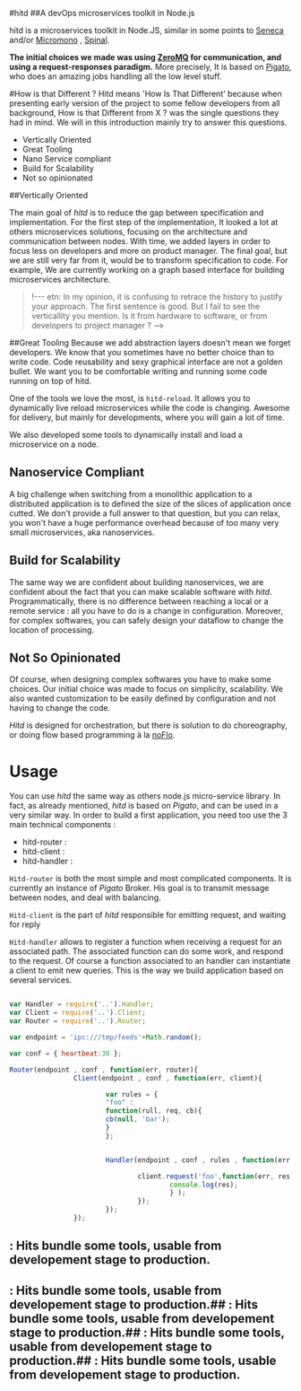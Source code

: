 #hitd
##A devOps microservices toolkit in Node.js

hitd is a microservices toolkit in Node.JS, similar in some points to [Seneca](https://github.com/rjrodger/seneca) and/or [Micromono](https://github.com/lsm/micromono) , [Spinal](https://github.com/jitta/spinal).

__The initial choices we made was using [ZeroMQ](http://zeromq.org) for communication, and using a request-responses paradigm.__
More precisely, It is based on [Pigato](https://github.com/prdn/pigato), who does an amazing jobs handling all the low level stuff.

#How is that Different ?
Hitd means 'How Is That Different' because when presenting early version of the project to some fellow developers from all background, How is that Different from X ? was the single questions they had in mind. We will in this introduction mainly try to answer this questions.

 - Vertically Oriented
 - Great Tooling
 - Nano Service compliant
 - Build for Scalability
 - Not so opinionated


##Vertically Oriented

The main goal of _hitd_ is to reduce the gap between specification and implementation.
For the first step of the implementation, It looked a lot at others microservices solutions, focusing on the architecture and communication between nodes.
With time, we added layers in order to focus less on developers and more on product manager. The final goal, but we are still very far from it, would be to transform specification to code.
For example, We are currently working on a graph based interface for building  microservices architecture.

>!--- etn:
In my opinion, it is confusing to retrace the history to justify your approach.
The first sentence is good.
But I fail to see the verticallity you mention.
Is it from hardware to software, or from developers to project manager ?
-->

##Great Tooling
Because we add abstraction layers doesn't mean we forget developers. We know that you sometimes have no better choice than to write code. Code reusability and sexy graphical interface are not a golden bullet. We want you to be comfortable writing and running some code running on top of hitd.

<!--- etn:
If I understood correctly, you could say that hitd allows to modify the architecture at different layer.
-->

One of the tools we love the most, is `hitd-reload`. It allows you to dynamically live reload microservices while the code is changing. Awesome for delivery, but mainly for developments, where you will gain a lot of time.

We also developed some tools to dynamically install and load a microservice on a node.

<!--- etn:
We could maybe be more exhaustive here, and point to more in-depth description below.
-->

## Nanoservice Compliant

A big challenge when switching from a monolithic application to a distributed application is to defined the size of the slices of application once cutted. We don't provide a full answer to that question, but you can relax, you won't have a huge performance overhead because of too many very small microservices, aka nanoservices.

<!--- etn:
Isn't performance more attractive than just nanoservice compliance ?
nanoservice compliance is just a by-product of your focus on performance, right ? 
-->

## Build for Scalability

The same way we are confident about building nanoservices, we are confident about the fact that you can make scalable software with _hitd_. Programmatically, there is no difference between reaching a local or a remote service :  all you have to do is a change in configuration.
Moreover, for complex softwares, you can safely design your dataflow to change the location of processing.

<!--- etn:
Here, for example, we could talk about the fact that you can instantiate multiple routers to scale horizontally.
Also, I don't got the dataflow reference to change the location of processing.
-->

## Not So Opinionated

Of course, when designing complex softwares you have to make some choices.
Our initial choice was made to focus on simplicity, scalability.
We also wanted customization to be easily defined by configuration and not having to change the code.

<!--- etn:
You explain your focus at the beginning : reduce the gap between specification and implementation.
I don't get 
-->

_Hitd_ is designed for orchestration, but there is solution to do choreography, or doing flow based programming à la [noFlo](http://noflojs.org).

# Usage

You can use _hitd_ the same way as others node.js micro-service library. In fact, as already mentioned, _hitd_ is based on _Pigato_, and can be used in a very similar way.
In order to build a first application, you need too use the 3 main technical components :
  * hitd-router :
  * hitd-client :
  * hitd-handler :

`Hitd-router` is both the most simple and most complicated components. It is currently an instance of _Pigato_ Broker. His goal is to transmit message between nodes, and deal with balancing.

`Hitd-client` is the part of _hitd_ responsible for emitting request, and waiting for reply

`Hitd-handler` allows to register a function when receiving a request for an associated path. The associated function can do some work, and respond to the request. Of course a function associated to an handler can instantiate a client to emit new queries. This is the way we build application based on several services.


```javascript

var Handler = require('..').Handler;
var Client = require('..').Client;
var Router = require('..').Router;

var endpoint = 'ipc:///tmp/feeds'+Math.random();

var conf = { heartbeat:30 };

Router(endpoint , conf , function(err, router){
                Client(endpoint , conf , function(err, client){

                        var rules = {
                        "foo" :
                        function(rull, req, cb){
                        cb(null, 'bar');
                        }
                        };


                        Handler(endpoint , conf , rules , function(err ){

                                client.request('foo',function(err, res) {
                                        console.log(res);
                                        } );
                                });
                        });
                });


```


<!--- etn:
The first thing I look for, when landing on a github page, is a code snippet to grasp how I am going to be using the stuff.
Maybe we should put a small snippet in the very beginning.
-->



## : Hits bundle some tools, usable from developement stage to production.
## : Hits bundle some tools, usable from developement stage to production.## : Hits bundle some tools, usable from developement stage to production.## : Hits bundle some tools, usable from developement stage to production.## : Hits bundle some tools, usable from developement stage to production.
